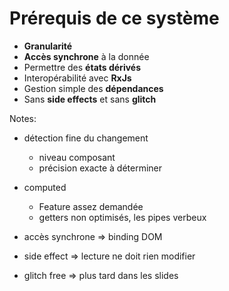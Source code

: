 # Prérequis de ce système

- **Granularité**
- **Accès synchrone** à la donnée
- Permettre des **états dérivés**
- Interopérabilité avec **RxJs**
- Gestion simple des **dépendances**
- Sans **side effects** et sans **glitch**
<!-- .element: class="list-fragment" -->

Notes:

- détection fine du changement
  - niveau composant
  - précision exacte à déterminer

- computed
  - Feature assez demandée
  - getters non optimisés, les pipes verbeux

- accès synchrone => binding DOM

- side effect => lecture ne doit rien modifier

- glitch free => plus tard dans les slides
